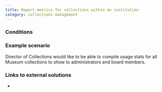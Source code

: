 ```yaml
---
title: Report metrics for collections within an institution
category: collections management
---
```


### Conditions

### Example scenario

Director of Collections would like to be able to compile usage stats for all Museum collections to show to administrators and board members.

### Links to external solutions
-
